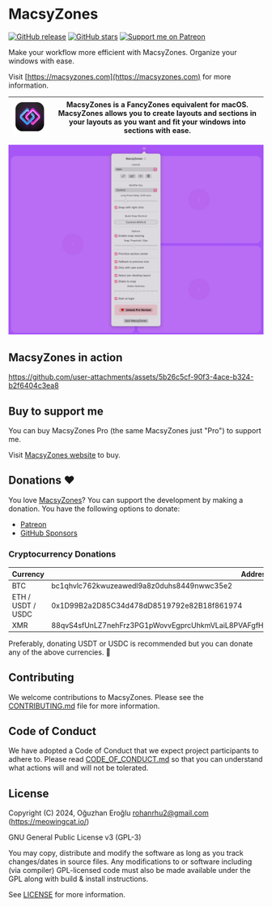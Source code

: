 # MacsyZones

[![GitHub release](https://img.shields.io/github/release/rohanrhu/MacsyZones.svg?style=flat-square&color=informational)](https://github.com/rohanrhu/MacsyZones/releases)
[![GitHub stars](https://img.shields.io/github/stars/rohanrhu/MacsyZones?style=flat-square)](https://github.com/rohanrhu/MacsyZones/stargazers)
[![Support me on Patreon](https://img.shields.io/endpoint.svg?url=https%3A%2F%2Fshieldsio-patreon.vercel.app%2Fapi%3Fusername%3DEvrenselKisilik%26type%3Dpatrons&style=flat-square)](https://patreon.com/EvrenselKisilik)

Make your workflow more efficient with MacsyZones. Organize your windows with ease.

Visit [https://macsyzones.com](https://macsyzones.com) for more information.

| ![MacsyZones](media/MacsyZonesAppIcon.png) | MacsyZones is a FancyZones equivalent for macOS. MacsyZones allows you to create layouts and sections in your layouts as you want and fit your windows into sections with ease. |
| --- | --- |

![alt text](media/Demo.jpg)

## MacsyZones in action

https://github.com/user-attachments/assets/5b26c5cf-90f3-4ace-b324-b2f6404c3ea8

## Buy to support me

You can buy MacsyZones Pro (the same MacsyZones just "Pro") to support me.

Visit [MacsyZones website](https://macsyzones.com) to buy.

## Donations ❤️

You love [MacsyZones](https://macsyzones.com)? You can support the development by making a donation. You have the following options to donate:

- [Patreon](https://www.patreon.com/evrenselkisilik)
- [GitHub Sponsors](https://github.com/sponsors/rohanrhu)

### Cryptocurrency Donations

| Currency          | Address                                                                                         |
| ----------------- | ----------------------------------------------------------------------------------------------- |
| BTC               | bc1qhvlc762kwuzeawedl9a8z0duhs8449nwwc35e2                                                      |
| ETH / USDT / USDC | 0x1D99B2a2D85C34d478dD8519792e82B18f861974                                                      |
| XMR               | 88qvS4sfUnLZ7nehFrz3PG1pWovvEgprcUhkmVLaiL8PVAFgfHjspjKPLhWLj3DUcm92rwNQENbJ1ZbvESdukWvh3epBUty |

Preferably, donating USDT or USDC is recommended but you can donate any of the above currencies. 🥳

## Contributing

We welcome contributions to MacsyZones. Please see the [CONTRIBUTING.md](CONTRIBUTING.md) file for more information.

## Code of Conduct

We have adopted a Code of Conduct that we expect project participants to adhere to. Please read [CODE_OF_CONDUCT.md](CODE_OF_CONDUCT.md) so that you can understand what actions will and will not be tolerated.

## License

Copyright (C) 2024, Oğuzhan Eroğlu <rohanrhu2@gmail.com> (<https://meowingcat.io/>)

GNU General Public License v3 (GPL-3)

You may copy, distribute and modify the software as long as you track changes/dates in source files. Any modifications to or software including (via compiler) GPL-licensed code must also be made available under the GPL along with build & install instructions.

See [LICENSE](LICENSE) for more information.
